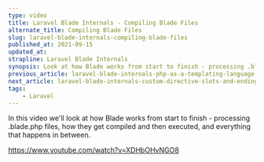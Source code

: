 ```yaml
---
type: video
title: Laravel Blade Internals - Compiling Blade Files
alternate_title: Compiling Blade Files
slug: laravel-blade-internals-compiling-blade-files
published_at: 2021-09-15
updated_at: 
strapline: Laravel Blade Internals
synopsis: Look at how Blade works from start to finish - processing .blade.php files, how they get compiled and then executed, and everything that happens in between.
previous_article: laravel-blade-internals-php-as-a-templating-language
next_article: laravel-blade-internals-custom-directive-slots-and-ending-tags
tags:
    - Laravel
---
```


In this video we'll look at how Blade works from start to finish - processing .blade.php files, how they get compiled and then executed, and everything that happens in between.

<https://www.youtube.com/watch?v=XDHbOHvNGO8>